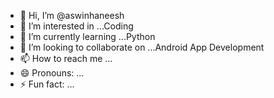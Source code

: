 - 👋 Hi, I’m @aswinhaneesh
- 👀 I’m interested in ...Coding
- 🌱 I’m currently learning ...Python
- 💞️ I’m looking to collaborate on ...Android App Development
- 📫 How to reach me ...
- 😄 Pronouns: ...
- ⚡ Fun fact: ...

<!---
aswinhaneesh/aswinhaneesh is a ✨ special ✨ repository because its `README.md` (this file) appears on your GitHub profile.
You can click the Preview link to take a look at your changes.
--->
